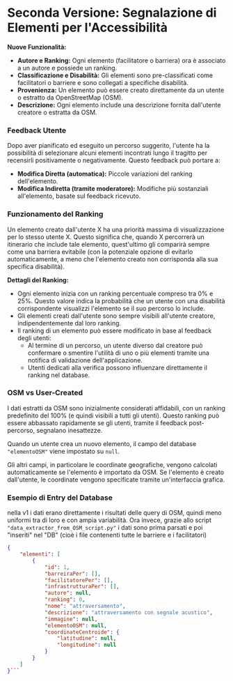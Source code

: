 # Seconda Versione: Segnalazione di Elementi per l'Accessibilità

**Nuove Funzionalità:**

- **Autore e Ranking:** Ogni elemento (facilitatore o barriera) ora è associato a un autore e possiede un ranking.
- **Classificazione e Disabilità:** Gli elementi sono pre-classificati come facilitatori o barriere e sono collegati a specifiche disabilità.
- **Provenienza:** Un elemento può essere creato direttamente da un utente o estratto da OpenStreetMap (OSM).
- **Descrizione:** Ogni elemento include una descrizione fornita dall'utente creatore o estratta da OSM.

### Feedback Utente

Dopo aver pianificato ed eseguito un percorso suggerito, l'utente ha la possibilità di selezionare alcuni elementi incontrati lungo il tragitto per recensirli positivamente o negativamente. Questo feedback può portare a:

- **Modifica Diretta (automatica):** Piccole variazioni del ranking dell'elemento.
- **Modifica Indiretta (tramite moderatore):** Modifiche più sostanziali all'elemento, basate sul feedback ricevuto.

### Funzionamento del Ranking

Un elemento creato dall'utente X ha una priorità massima di visualizzazione per lo stesso utente X. Questo significa che, quando X percorrerà un itinerario che include tale elemento, quest'ultimo gli comparirà sempre come una barriera evitabile (con la potenziale opzione di evitarlo automaticamente, a meno che l'elemento creato non corrisponda alla sua specifica disabilità).

**Dettagli del Ranking:**

- Ogni elemento inizia con un ranking percentuale compreso tra 0% e 25%. Questo valore indica la probabilità che un utente con una disabilità corrispondente visualizzi l'elemento se il suo percorso lo include.
- Gli elementi creati dall'utente sono sempre visibili all'utente creatore, indipendentemente dal loro ranking.
- Il ranking di un elemento può essere modificato in base al feedback degli utenti:
  - Al termine di un percorso, un utente diverso dal creatore può confermare o smentire l'utilità di uno o più elementi tramite una notifica di validazione dell'applicazione.
  - Utenti dedicati alla verifica possono influenzare direttamente il ranking nel database.

### OSM vs User-Created

I dati estratti da OSM sono inizialmente considerati affidabili, con un ranking predefinito del 100% (e quindi visibili a tutti gli utenti). Questo ranking può essere abbassato rapidamente se gli utenti, tramite il feedback post-percorso, segnalano inesattezze.

Quando un utente crea un nuovo elemento, il campo del database `"elementoOSM"` viene impostato su `null`.

Gli altri campi, in particolare le coordinate geografiche, vengono calcolati automaticamente se l'elemento è importato da OSM. Se l'elemento è creato dall'utente, le coordinate vengono specificate tramite un'interfaccia grafica.

### Esempio di Entry del Database

nella v1 i dati erano direttamente i risultati delle query di OSM, quindi meno uniformi tra di loro e con ampia variabilità. Ora invece, grazie allo script `"data_extractor_from_OSM_script.py"` i dati sono prima parsati e poi "inseriti" nel "DB" (cioè i file contenenti tutte le barriere e i facilitatori)

```json
{
    "elementi": [
        {
            "id": 1,
            "barreiraPer": [],
            "facilitatorePer": [],
            "infrastrutturaPer": [],
            "autore": null,
            "ranking": 0,
            "nome": "attraversamento",
            "descrizione": "attraversamento con segnale acustico",
            "immagine": null,
            "elementoOSM": null,
            "coordinateCentroide": {
                "latitudine": null,
                "longitudine": null
            }
        }
    ]
}```
